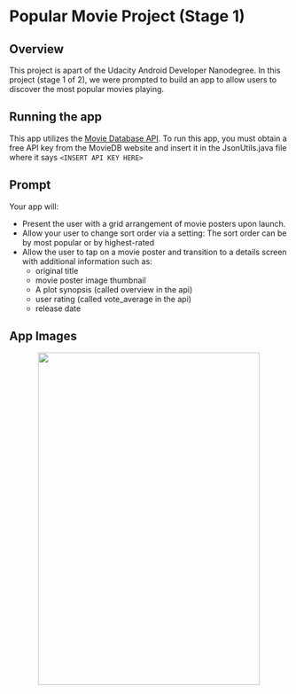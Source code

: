 # Popular Movie Project (Stage 1)

## Overview
This project is apart of the Udacity Android Developer Nanodegree. In this project (stage 1 of 2), we were prompted to build an app to allow users to discover the most popular movies playing. 

## Running the app
This app utilizes the [Movie Database API](https://developers.themoviedb.org/). To run this app, you must obtain a free API key from the MovieDB website and insert it in the JsonUtils.java file where it says `<INSERT API KEY HERE>` 

## Prompt
Your app will:
* Present the user with a grid arrangement of movie posters upon launch.
* Allow your user to change sort order via a setting: The sort order can be by most popular or by highest-rated
* Allow the user to tap on a movie poster and transition to a details screen with additional information such as:
  * original title
  * movie poster image thumbnail
  * A plot synopsis (called overview in the api)
  * user rating (called vote_average in the api)
  * release date
  
## App Images
<div style="text-align:center"> <img src="app.gif" width="400" height="600" /> </div>
